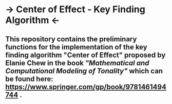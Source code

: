 # -> Center of Effect - Key Finding Algorithm <-
## This repository contains the preliminary functions for the implementation of the key finding algorithm "Center of Effect" proposed by Elanie Chew in the book *"Mathematical and Computational Modeling of Tonality"* which can be found here: https://www.springer.com/gp/book/9781461494744 .
